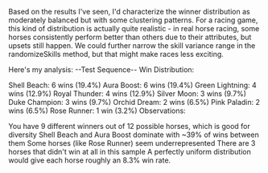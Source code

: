 


Based on the results I've seen, I'd characterize the winner distribution as moderately balanced but with some clustering patterns.
For a racing game, this kind of distribution is actually quite realistic - in real horse racing, some horses consistently perform better than others due to their attributes, but upsets still happen. 
We could further narrow the skill variance range in the randomizeSkills method, but that might make races less exciting.

Here's my analysis:
--Test Sequence--
Win Distribution:

Shell Beach: 6 wins (19.4%)
Aura Boost: 6 wins (19.4%)
Green Lightning: 4 wins (12.9%)
Royal Thunder: 4 wins (12.9%)
Silver Moon: 3 wins (9.7%)
Duke Champion: 3 wins (9.7%)
Orchid Dream: 2 wins (6.5%)
Pink Paladin: 2 wins (6.5%)
Rose Runner: 1 win (3.2%)
Observations:

You have 9 different winners out of 12 possible horses, which is good for diversity
Shell Beach and Aura Boost dominate with ~39% of wins between them
Some horses (like Rose Runner) seem underrepresented
There are 3 horses that didn't win at all in this sample
A perfectly uniform distribution would give each horse roughly an 8.3% win rate.

